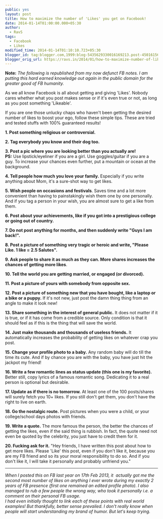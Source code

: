 ```yaml
---
public: yes
layout: post
title: How to maximize the number of 'Likes' you get on Facebook!
date: 2014-01-14T01:00:00.000+05:30
author:
  - RavS
tags:
  - Facebook
  - Likes
modified_time: 2014-01-14T01:10:10.723+05:30
blogger_id: tag:blogger.com,1999:blog-5435629330016169213.post-450161569387516380
blogger_orig_url: https://ravs.in/2014/01/how-to-maximize-number-of-likes-you-get.html
---
```


**Note:** _The following is republished from my now defunct FB notes. I am putting this hard earned knowledge out again in the public domain for the greater good of FB humanity._  
  
As we all know Facebook is all about getting and giving 'Likes'. Nobody cares whether what you post makes sense or if it's even true or not, as long as you post something 'Likeable'.  
  
If you are one those unlucky chaps who haven't been getting the desired number of likes to boost your ego, follow these simple tips. These are tried and tested stuffs with 100% guaranteed results!  
  
**1. Post something religious or controversial.**  
  
**2. Tag everybody you know and their dog too.**  
  
**3. Post a pic where you are looking better than you actually are!**  
**PS:** Use lipstick/eyeliner if you are a girl. Use goggles/guitar if you are a guy. To increase your chances even further, put a mountain or ocean at the background.  
  
**4. Tell people how much you love your family.** Especially if you write anything about Mom, it's a sure-shot way to get likes.  
  
**5. Wish people on occasions and festivals**. Saves time and a lot more convenient than having to painstakingly wish them one by one personally. And if you tag a person in your wish, you are almost sure to get a like from them.  
  
**6. Post about your achievements, like if you got into a prestigious college or going out of country.**  
  
**7. Do not post anything for months, and then suddenly write "Guys I am back!".**  
  
**8. Post a picture of something very tragic or heroic and write, "Please Like. 1 like = 2.5 Salutes".**  
  
**9. Ask people to share it as much as they can. More shares increases the chances of getting more likes**.  
  
**10. Tell the world you are getting married, or engaged (or divorced).**  
  
**11. Post a picture of yours with somebody from opposite sex.**  
  
**12. Post a picture of something new that you have bought, like a laptop or a bike or a puppy.** If it's not new, just post the damn thing thing from an angle to make it look new!  
  
**13. Share something in the interest of general public.** It does not matter if it is true, or if it has come from a credible source. Only condition is that it should feel as if this is the thing that will save the world.  
  
**14. Just make thousands and thousands of useless friends.** It automatically increases the probability of getting likes on whatever crap you post.  
  
**15. Change your profile photo to a baby.** Any random baby will do till the time its cute. And if by chance you are with the baby, you have just hit the jackpot my friend!  
  
**16. Write a few romantic lines as status update (this one is my favorite).** Better still, copy lyrics of a famous romantic song. Dedicating it to a real person is optional but desirable.  
  
**17. Update as if there is no tomorrow.** At least one of the 100 posts/shares will surely fetch you 10+ likes. If you still don't get them, you don't have the right to live on earth.  
  
**18. Go the nostalgic route.** Post pictures when you were a child, or your college/school days photos with friends.  
  
**19. Write a quote.** The more famous the person, the better the chances of getting the likes, even if the said thing is rubbish. In fact, the quote need not even be quoted by the celebrity, you just have to credit them for it.  
  
**20. Fucking ask for it.** "Hey friends, I have written this post about how to get more likes. Please 'Like' this post, even if you don't like it, because you are my FB friend and so its your moral responsibility to do so. And if you don't like it, I will take it personally and probably unfriend you."  
  
* * *

  
_When I posted this on FB last year on 17th Feb 2013, it  actually got me the second most number of likes on anything I ever wrote during my exactly 2 years of FB presence (first one remained an edited profile photo). I also managed to rub a few people the wrong way, who took it personally i.e. a comment on their personal FB usage._   
_I had even initially thought to link each of these points with real world examples! But thankfully, better sense prevailed._ _I don't really know when people will start understanding my brand of humor. But let's keep trying._
